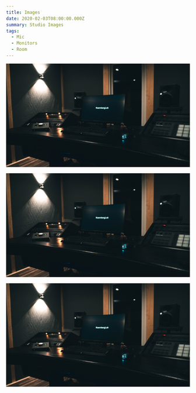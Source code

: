 ```yaml
---
title: Images
date: 2020-02-03T08:00:00.000Z
summary: Studio Images
tags:
  - Mic
  - Monitors
  - Room
---
```


![Studio](/src/assets/img/studio.jpg "studio")


![Studio](/src/assets/img/studio.jpg "darkStudio")


![Studio](/src/assets/img/studio.jpg "session")

